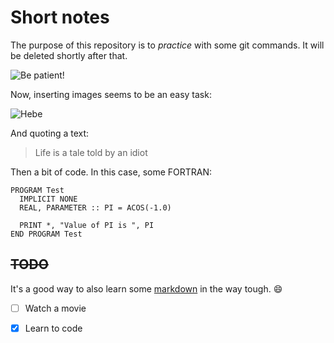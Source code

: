 Short notes
===========

The purpose of this repository is to *practice* with some git commands. It will be deleted shortly after that.

![Be patient!](http://bucket3.clanacion.com.ar/anexos/fotos/72/1952272w88.jpg "Test")

Now, inserting images seems to be an easy task:

![Hebe](http://www.urgente24.com/sites/default/files/notas/2014/07/02/Hebe-de-Bonafini.jpg "Thinking")

And quoting a text:

> Life is a tale
> told by an idiot

Then a bit of code. In this case, some FORTRAN:

```FORTRAN
PROGRAM Test
  IMPLICIT NONE
  REAL, PARAMETER :: PI = ACOS(-1.0)

  PRINT *, "Value of PI is ", PI
END PROGRAM Test
```

~~TODO~~
---

It's a good way to also learn some [markdown][] in the way tough. :smile:

- [ ] Watch a movie
- [x] Learn to code


[markdown]: http://markdown.com "Don't clic here"
